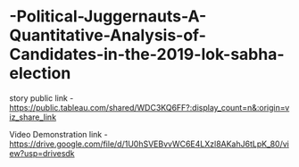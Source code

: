 # -Political-Juggernauts-A-Quantitative-Analysis-of-Candidates-in-the-2019-lok-sabha-election


story public link -https://public.tableau.com/shared/WDC3KQ6FF?:display_count=n&:origin=viz_share_link

Video Demonstration link -https://drive.google.com/file/d/1U0hSVEBvvWC6E4LXzl8AKahJ6tLpK_80/view?usp=drivesdk
